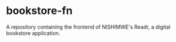 # bookstore-fn
A repository containing the frontend of NISHIMWE's Readr, a digital bookstore application.
